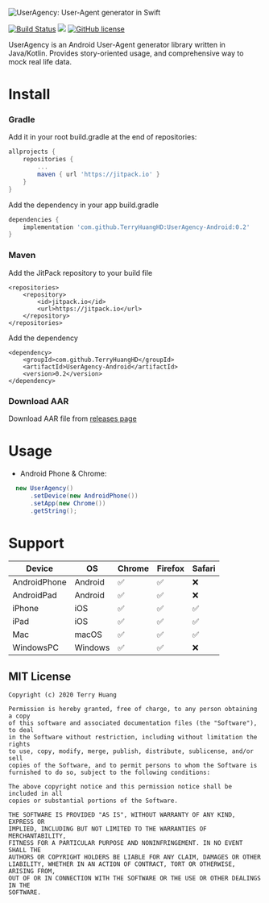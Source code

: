 ![UserAgency: User-Agent generator in Swift](https://raw.githubusercontent.com/TerryHuangHD/UserAgency-Android/master/UserAgency.png)

[![Build Status](https://travis-ci.com/TerryHuangHD/UserAgency-Android.svg?branch=main)](https://travis-ci.com/TerryHuangHD/UserAgency-Android)
[![](https://jitpack.io/v/TerryHuangHD/UserAgency-Android.svg)](https://jitpack.io/#TerryHuangHD/UserAgency-Android)
[![GitHub license](https://img.shields.io/github/license/TerryHuangHD/UserAgency-Android)](https://github.com/TerryHuangHD/UserAgency-Android/blob/main/LICENSE)

UserAgency is an Android User-Agent generator library written in Java/Kotlin. Provides story-oriented usage, and comprehensive way to mock real life data.

# Install

### Gradle

Add it in your root build.gradle at the end of repositories:

```gradle
allprojects {
    repositories {
        ...
        maven { url 'https://jitpack.io' }
    }
}
```

Add the dependency in your app build.gradle

```gradle
dependencies {
    implementation 'com.github.TerryHuangHD:UserAgency-Android:0.2'
}
```

### Maven

Add the JitPack repository to your build file

```maven
<repositories>
    <repository>
        <id>jitpack.io</id>
        <url>https://jitpack.io</url>
    </repository>
</repositories>
```
Add the dependency

```maven
<dependency>
    <groupId>com.github.TerryHuangHD</groupId>
    <artifactId>UserAgency-Android</artifactId>
    <version>0.2</version>
</dependency>
```

### Download AAR

Download AAR file from [releases page](https://github.com/TerryHuangHD/UserAgency-Android/releases)

# Usage

* Android Phone & Chrome:

```java
  new UserAgency()
      .setDevice(new AndroidPhone())
      .setApp(new Chrome())
      .getString();
```

# Support
Device  |  OS  | Chrome | Firefox | Safari
----- |  ----- |  ----- | ----- | -----
AndroidPhone | Android | ✅ | ✅ | ❌
AndroidPad | Android | ✅ | ✅ | ❌
iPhone | iOS | ✅ | ✅ | ✅
iPad | iOS | ✅ | ✅ | ✅
Mac | macOS | ✅ | ✅ | ✅
WindowsPC | Windows |  ✅ | ✅ | ❌

MIT License
--------

    Copyright (c) 2020 Terry Huang

    Permission is hereby granted, free of charge, to any person obtaining a copy
    of this software and associated documentation files (the "Software"), to deal
    in the Software without restriction, including without limitation the rights
    to use, copy, modify, merge, publish, distribute, sublicense, and/or sell
    copies of the Software, and to permit persons to whom the Software is
    furnished to do so, subject to the following conditions:

    The above copyright notice and this permission notice shall be included in all
    copies or substantial portions of the Software.

    THE SOFTWARE IS PROVIDED "AS IS", WITHOUT WARRANTY OF ANY KIND, EXPRESS OR
    IMPLIED, INCLUDING BUT NOT LIMITED TO THE WARRANTIES OF MERCHANTABILITY,
    FITNESS FOR A PARTICULAR PURPOSE AND NONINFRINGEMENT. IN NO EVENT SHALL THE
    AUTHORS OR COPYRIGHT HOLDERS BE LIABLE FOR ANY CLAIM, DAMAGES OR OTHER
    LIABILITY, WHETHER IN AN ACTION OF CONTRACT, TORT OR OTHERWISE, ARISING FROM,
    OUT OF OR IN CONNECTION WITH THE SOFTWARE OR THE USE OR OTHER DEALINGS IN THE
    SOFTWARE.
